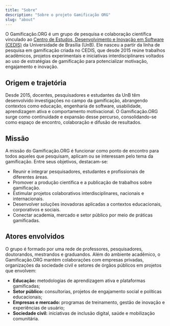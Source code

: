 ```yaml
---
title: "Sobre"
description: "Sobre o projeto Gamificação ORG"
slug: "about"
---
```


O Gamificação.ORG é um grupo de pesquisa e colaboração científica vinculado ao [Centro de Estudos, Desenvolvimento e Inovação em Software (CEDIS)](https://cedis.unb.br/pt) da Universidade de Brasília (UnB). Ele nasceu a partir da linha de pesquisa em gamificação criada no CEDIS, que desde 2015 reúne trabalhos acadêmicos, projetos experimentais e iniciativas interdisciplinares voltados ao uso de estratégias de gamificação para potencializar motivação, engajamento e inovação.

## Origem e trajetória

Desde 2015, docentes, pesquisadores e estudantes da UnB têm desenvolvido investigações no campo da gamificação, abrangendo contextos como educação, engenharia de software, usabilidade, aprendizagem ativa e comportamento motivacional. O Gamificação.ORG surge como continuidade e expansão desse percurso, consolidando-se como espaço de encontro, colaboração e difusão de resultados.

## Missão

A missão do Gamificação.ORG é funcionar como ponto de encontro para todos aqueles que pesquisam, aplicam ou se interessam pelo tema da gamificação. Entre seus objetivos, destacam-se:

- Reunir e integrar pesquisadores, estudantes e profissionais de diferentes áreas.
- Promover a produção científica e a publicação de trabalhos sobre gamificação.
- Estimular projetos colaborativos interdisciplinares, nacionais e internacionais.
- Desenvolver soluções inovadoras aplicadas a contextos educacionais, corporativos e sociais.
- Conectar academia, mercado e setor público por meio de práticas gamificadas.

## Atores envolvidos

O grupo é formado por uma rede de professores, pesquisadores, doutorandos, mestrandos e graduandos. Além do ambiente acadêmico, o Gamificação.ORG mantém colaborações com empresas privadas, organizações da sociedade civil e setores de órgãos públicos em projetos que envolvem:

- **Educação:** metodologias de aprendizagem ativa e plataformas gamificadas;
- **Setor público:** consultorias, projetos de engajamento social e políticas educacionais;
- **Empresas e mercado:** programas de treinamento, gestão de inovação e experiências de usuário;
- **Sociedade civil:** iniciativas de inclusão digital, saúde e mobilização comunitária.
